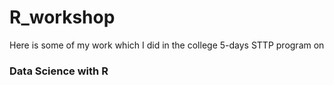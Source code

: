 # R_workshop

Here is some of my work which I did in the college 5-days STTP program on 
### Data Science with R

